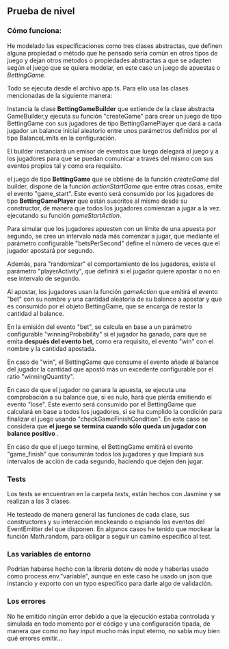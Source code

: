 ## Prueba de nivel 

### Cómo funciona:

He modelado las especificaciones como tres clases abstractas, que definen alguna propiedad o método que he pensado sería común en otros tipos de juego y dejan otros métodos o propiedades abstractas a que se adapten según el juego que se quiera modelar, en este caso un juego de apuestas o <i>BettingGame</i>.

Todo se ejecuta desde el archivo app.ts. Para ello usa las clases mencionadas de la siguiente manera:

Instancia la clase <b>BettingGameBuilder</b> que extiende de la clase abstracta GameBuilder,y ejecuta su función "createGame" para crear un juego de tipo BettingGame con sus jugadores de tipo BettingGamePlayer que dará a cada jugador un balance inicial aleatorio entre unos parámetros definidos por el tipo BalanceLimits en la configuración.

El builder instanciará un emisor de eventos que luego delegará al juego y a los jugadores para que se puedan comunicar a través del mismo con sus eventos propios tal y como era requisito.

el juego de tipo <b>BettingGame</b> que se obtiene de la función <i>createGame</i> del builder, dispone de la función <i>actionStartGame</i> que entre otras cosas, emite el evento "game_start". Este evento será consumido por los jugadores de tipo <b>BettingGamePlayer</b> que están suscritos al mismo desde su constructor, de manera que todos los jugadores comienzan a jugar a la vez. ejecutando su función <i>gameStartAction</i>.

Para simular que los jugadores apuesten con un límite de una apuesta por segundo, se crea un intervalo nada más comenzar a jugar, que mediante el parámetro configurable "betsPerSecond" define el número de veces que el jugador apostará por segundo.

Además, para "randomizar" el comportamiento de los jugadores, existe el parámetro "playerActivity", que definirá si el jugador quiere apostar o no en ese intervalo de segundo.

Al apostar, los jugadores usan la función <i>gameAction</i> que emitirá el evento "bet" con su nombre y una cantidad aleatoria de su balance a apostar y que es consumido por el objeto BettingGame, que se encarga de restar la cantidad al balance.

En la emisión del evento "bet", se calcula en base a un parámetro configurable "winningProbability" si el jugador ha ganado, para que se emita <b>después del evento bet</b>, como era requisito, el evento "win" con el nombre y la cantidad apostada.

En caso de "win", el BettingGame que consume el evento añade al balance del jugador la cantidad que apostó más un excedente configurable por el ratio "winningQuantity".

En caso de que el jugador no ganara la apuesta, se ejecuta una comprobación a su balance que, si es nulo, hará que pierda emitiendo el evento "lose". Este evento será consumido por el BettingGame que calculará en base a todos los jugadores, si se ha cumplido la condición para finalizar el juego usando "checkGameFinishCondition". En este caso se considera que <b> el juego se termina cuando sólo queda un jugador con balance positivo </b>.

En caso de que el juego termine, el BettingGame emitirá el evento "game_finish" que consumirán todos los jugadores y que limpiará sus intervalos de acción de cada segundo, haciendo que dejen den jugar.

### Tests

Los tests se encuentran en la carpeta <i>tests</i>, están hechos con Jasmine y se realizan a las 3 clases.

He testeado de manera general las funciones de cada clase, sus constructores y su interacción mockeando o espiando los eventos del EventEmitter del que disponen. En algunos casos he tenido que mockear la función Math.random, para obligar a seguir un camino específico al test.

### Las variables de entorno
Podrían haberse hecho con la librería dotenv de node y haberlas usado como process.env."variable", aunque en este caso he usado un json que instancio y exporto con un typo específico para darle algo de validación.

### Los errores
No he emitido ningún error debido a que la ejecución estaba controlada y simulada en todo momento por el código y una configuración tipada, de manera que como no hay input mucho más input eterno, no sabía muy bien qué errores emitir...
